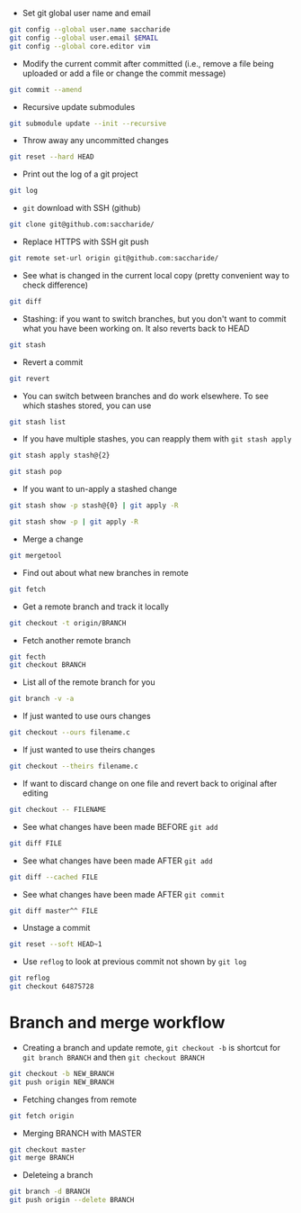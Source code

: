 * Set git global user name and email
```bash
git config --global user.name saccharide
git config --global user.email $EMAIL
git config --global core.editor vim
```

* Modify the current commit after committed (i.e., remove a file being uploaded or add a file or change the commit message)
```bash
git commit --amend
```

* Recursive update submodules
```bash
git submodule update --init --recursive
```

* Throw away any uncommitted changes
```bash
git reset --hard HEAD
```

* Print out the log of a git project
```bash
git log
```

* `git` download with SSH (github)
```bash
git clone git@github.com:saccharide/
```

* Replace HTTPS with SSH git push
```bash
git remote set-url origin git@github.com:saccharide/
```

* See what is changed in the current local copy (pretty convenient way to check difference)
```bash
git diff
```
* Stashing: if you want to switch branches, but you don't want to commit what you have been working on. It also reverts back to HEAD
```bash
git stash
```

* Revert a commit
```bash
git revert
```

* You can switch between branches and do work elsewhere. To see which stashes stored, you can use
```bash
git stash list
```

* If you have multiple stashes, you can reapply them with `git stash apply`
```bash
git stash apply stash@{2}
```
```bash
git stash pop
```

* If you want to un-apply a stashed change
```bash
git stash show -p stash@{0} | git apply -R
```
```bash
git stash show -p | git apply -R
```

* Merge a change
```bash
git mergetool
```

* Find out about what new branches in remote
```bash
git fetch
```

* Get a remote branch and track it locally
```bash
git checkout -t origin/BRANCH
```

* Fetch another remote branch
```bash
git fecth
git checkout BRANCH
```

* List all of the remote branch for you
```bash
git branch -v -a
```

* If just wanted to use ours changes
```bash
git checkout --ours filename.c
```

* If just wanted to use theirs changes
```bash
git checkout --theirs filename.c
```

* If want to discard change on one file and revert back to original after editing
```bash
git checkout -- FILENAME
```

* See what changes have been made BEFORE `git add`
```bash
git diff FILE
```

* See what changes have been made AFTER `git add`
```bash
git diff --cached FILE
```

* See what changes have been made AFTER `git commit`
```bash
git diff master^^ FILE
```

* Unstage a commit
```bash
git reset --soft HEAD~1
```

* Use `reflog` to look at previous commit not shown by `git log`
```bash
git reflog
git checkout 64875728
```

# Branch and merge workflow
* Creating a branch and update remote, `git checkout -b` is shortcut for `git branch BRANCH` and then `git checkout BRANCH`
```bash
git checkout -b NEW_BRANCH
git push origin NEW_BRANCH
```
* Fetching changes from remote
```bash
git fetch origin
```

* Merging BRANCH with MASTER
```bash
git checkout master
git merge BRANCH
```

* Deleteing a branch
```bash
git branch -d BRANCH
git push origin --delete BRANCH
```
